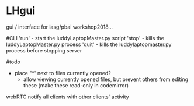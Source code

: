 # LHgui
gui / interface for lasg/pbai workshop2018...

#CLI
'run' - start the luddyLaptopMaster.py script
'stop' - kills the luddyLaptopMaster.py process
'quit' - kills the luddylaptopmaster.py process before stopping server


#todo
- place "*' next to files currently opened?
  - allow viewing currently opened files, but prevent others from editing these (make these read-only in codemirror)

webRTC notify all clients with other clients' activity